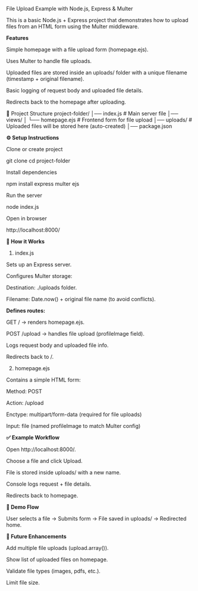 File Upload Example with Node.js, Express & Multer

This is a basic Node.js + Express project that demonstrates how to upload files from an HTML form using the Multer middleware.

**Features**

Simple homepage with a file upload form (homepage.ejs).

Uses Multer to handle file uploads.

Uploaded files are stored inside an uploads/ folder with a unique filename (timestamp + original filename).

Basic logging of request body and uploaded file details.

Redirects back to the homepage after uploading.


📂 Project Structure
project-folder/
│── index.js           # Main server file
│── views/
│   └── homepage.ejs   # Frontend form for file upload
│── uploads/           # Uploaded files will be stored here (auto-created)
│── package.json



**⚙️ Setup Instructions**

Clone or create project

git clone <repo-url>
cd project-folder


Install dependencies

npm install express multer ejs


Run the server

node index.js


Open in browser

http://localhost:8000/

**📝 How it Works**
1. index.js

Sets up an Express server.

Configures Multer storage:

Destination: ./uploads folder.

Filename: Date.now() + original file name (to avoid conflicts).

**Defines routes:**

GET / → renders homepage.ejs.

POST /upload → handles file upload (profileImage field).

Logs request body and uploaded file info.

Redirects back to /.

2. homepage.ejs

Contains a simple HTML form:

Method: POST

Action: /upload

Enctype: multipart/form-data (required for file uploads)

Input: file (named profileImage to match Multer config)

**✅ Example Workflow**

Open http://localhost:8000/.

Choose a file and click Upload.

File is stored inside uploads/ with a new name.

Console logs request + file details.

Redirects back to homepage.

**📸 Demo Flow**

User selects a file → Submits form → File saved in uploads/ → Redirected home.

**🔮 Future Enhancements**

Add multiple file uploads (upload.array()).

Show list of uploaded files on homepage.

Validate file types (images, pdfs, etc.).

Limit file size.
